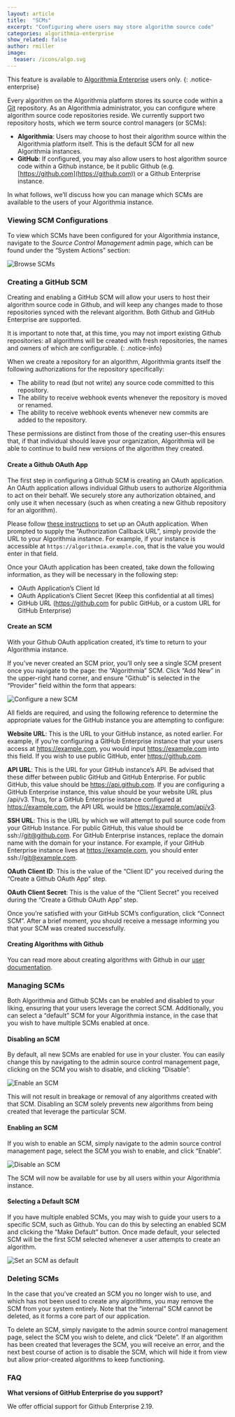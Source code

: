 ```yaml
---
layout: article
title:  "SCMs"
excerpt: "Configuring where users may store algorithm source code"
categories: algorithmia-enterprise
show_related: false
author: rmiller
image:
  teaser: /icons/algo.svg
---
```


This feature is available to [Algorithmia Enterprise](/enterprise) users only.
{: .notice-enterprise}

Every algorithm on the Algorithmia platform stores its source code within a [Git](https://git-scm.com/) repository. As an Algorithmia administrator, you can configure where algorithm source code repositories reside. We currently support two repository hosts, which we term source control managers (or SCMs): 

- __Algorithmia__: Users may choose to host their algorithm source within the Algorithmia platform itself. This is the default SCM for all new Algorithmia instances.
- __GitHub__:  If configured, you may also allow users to host algorithm source code within a Github instance, be it public Github (e.g. [https://github.com](https://github.com)) or a Github Enterprise instance.

In what follows, we’ll discuss how you can manage which SCMs are available to the users of your Algorithmia instance.

### Viewing SCM Configurations

To view which SCMs have been configured for your Algorithmia instance, navigate to the _Source Control Management_ admin page, which can be found under the “System Actions” section:

<img src="{{site.cdnurl}}{{site.baseurl}}/images/post_images/admin_scms/browse_scms.png" alt="Browse SCMs" class="screenshot img-sm">

### Creating a GitHub SCM

Creating and enabling a GitHub SCM will allow your users to host their algorithm source code in Github, and will keep any changes made to those repositories synced with the relevant algorithm. Both Github and GitHub Enterprise are supported.

It is important to note that, at this time, you may not import existing Github repositories: all algorithms will be created with fresh repositories, the names and owners of which are configurable.
{: .notice-info}

When we create a repository for an algorithm, Algorithmia grants itself the following authorizations for the repository specifically:

- The ability to read (but not write) any source code committed to this repository.
- The ability to receive webhook events whenever the repository is moved or renamed.
- The ability to receive webhook events whenever new commits are added to the repository.

These permissions are distinct from those of the creating user–this ensures that, if that individual should leave your organization, Algorithmia will be able to continue to build new versions of the algorithm they created.

#### Create a Github OAuth App

The first step in configuring a Github SCM is creating an OAuth application. An OAuth application allows individual Github users to authorize Algorithmia to act on their behalf. We securely store any authorization obtained, and only use it when necessary (such as when creating a new Github repository for an algorithm).

Please follow [these instructions](https://developer.github.com/apps/building-oauth-apps/creating-an-oauth-app/) to set up an OAuth application. When prompted to supply the “Authorization Callback URL”, simply provide the URL to your Algorithmia instance. For example, if your instance is accessible at `https://algorithmia.example.com`, that is the value you would enter in that field.

Once your OAuth application has been created, take down the following information, as they will be necessary in the following step:

- OAuth Application’s Client Id
- OAuth Application’s Client Secret (Keep this confidential at all times)
- GitHub URL (https://github.com for public GitHub, or a custom URL for GitHub Enterprise)

#### Create an SCM

With your Github OAuth application created, it’s time to return to your Algorithmia instance.

If you’ve never created an SCM prior, you’ll only see a single SCM present once you navigate to the page: the “Algorithmia” SCM. Click “Add New” in the upper-right hand corner, and ensure “Github” is selected in the “Provider” field within the form that appears:

<img src="{{site.cdnurl}}{{site.baseurl}}/images/post_images/admin_scms/configure_new_scm.png" alt="Configure a new SCM" class="screenshot img-sm">

All fields are required, and using the following reference to determine the appropriate values for the GitHub instance you are attempting to configure:

__Website URL__: This is the URL to your GitHub instance, as noted earlier. For example, if you’re configuring a GitHub Enterprise instance that your users access at https://example.com, you would input https://example.com into this field. If you wish to use public GitHub, enter https://github.com. 

__API URL__: This is the URL for your GitHub instance’s API. Be advised that these differ between public GitHub and GitHub Enterprise. For public GitHub, this value should be https://api.github.com. If you are configuring a GitHub Enterprise instance, this value should be your website URL plus /api/v3. Thus, for a GitHub Enterprise instance configured at https://example.com, the API URL would be https://example.com/api/v3.

__SSH URL__: This is the URL by which we will attempt to pull source code from your GitHub Instance. For public GitHub, this value should be ssh://git@github.com. For GitHub Enterprise instances, replace the domain name with the domain for your instance. For example, if your GitHub Enterprise instance lives at https://example.com, you should enter ssh://git@example.com. 

__OAuth Client ID__: This is the value of the “Client ID” you received during the “Create a Github OAuth App” step. 

__OAuth Client Secret__: This is the value of the “Client Secret” you received during the “Create a Github OAuth App” step. 

Once you’re satisfied with your GitHub SCM’s configuration, click “Connect SCM”. After a brief moment, you should receive a message informing you that your SCM was created successfully.

#### Creating Algorithms with Github

You can read more about creating algorithms with Github in our [user documentation](/developers/algorithm-development/source-code-management).

### Managing SCMs

Both Algorithmia and Github SCMs can be enabled and disabled to your liking, ensuring that your users leverage the correct SCM. Additionally, you can select a “default” SCM for your Algorithmia instance, in the case that you wish to have multiple SCMs enabled at once.

#### Disabling an SCM

By default, all new SCMs are enabled for use in your cluster. You can easily change this by navigating to the admin source control management page, clicking on the SCM you wish to disable, and clicking “Disable”:

<img src="{{site.cdnurl}}{{site.baseurl}}/images/post_images/admin_scms/enable_scm.png" alt="Enable an SCM" class="screenshot img-sm">

This will not result in breakage or removal of any algorithms created with that SCM. Disabling an SCM solely prevents new algorithms from being created that leverage the particular SCM.

#### Enabling an SCM

If you wish to enable an SCM, simply navigate to the admin source control management page, select the SCM you wish to enable, and click “Enable”.

<img src="{{site.cdnurl}}{{site.baseurl}}/images/post_images/admin_scms/disable_scm.png" alt="Disable an SCM" class="screenshot img-sm">

The SCM will now be available for use by all users within your Algorithmia instance.

#### Selecting a Default SCM

If you have multiple enabled SCMs, you may wish to guide your users to a specific SCM, such as Github. You can do this by selecting an enabled SCM and clicking the “Make Default” button. Once made default, your selected SCM will be the first SCM selected whenever a user attempts to create an algorithm.

<img src="{{site.cdnurl}}{{site.baseurl}}/images/post_images/admin_scms/make_scm_default.png" alt="Set an SCM as default" class="screenshot img-sm">

### Deleting SCMs

In the case that you’ve created an SCM you no longer wish to use, and which has not been used to create any algorithms, you may remove the SCM from your system entirely. Note that the “internal” SCM cannot be deleted, as it forms a core part of our application.

To delete an SCM, simply navigate to the admin source control management page, select the SCM you wish to delete, and click “Delete”. If an algorithm has been created that leverages the SCM, you will receive an error, and the next best course of action is to disable the SCM, which will hide it from view but allow prior-created algorithms to keep functioning.

### FAQ

__What versions of GitHub Enterprise do you support?__

We offer official support for Github Enterprise 2.19.
